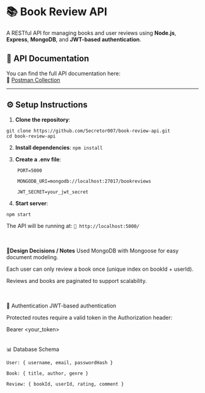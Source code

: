 
# 📚 Book Review API

A RESTful API for managing books and user reviews using **Node.js**, **Express**, **MongoDB**, and **JWT-based authentication**.

## 🔗 API Documentation

You can find the full API documentation here:  
📄 [Postman Collection](https://documenter.getpostman.com/view/35397934/2sB2x3nDbE)

---

## ⚙️ Setup Instructions

1. **Clone the repository**:

```
git clone https://github.com/Secretor007/book-review-api.git
cd book-review-api
```
2. **Install dependencies**:
 ```npm install```

3. **Create a .env file**:
```
    PORT=5000
    
    MONGODB_URI=mongodb://localhost:27017/bookreviews
    
    JWT_SECRET=your_jwt_secret
```
4. **Start server**:

  ```npm start```
  
The API will be running at:
  ```📍 http://localhost:5000/```
<br/>
<br/>
<br/>

📌**Design Decisions / Notes**
  Used MongoDB with Mongoose for easy document modeling.
    
  Each user can only review a book once (unique index on bookId + userId).
    
  Reviews and books are paginated to support scalability.
<br/>
<br/>
<br/>

🔐 Authentication
JWT-based authentication

Protected routes require a valid token in the Authorization header:

Bearer <your_token>
<br/>
<br/>
<br/>
📊 Database Schema

    User: { username, email, passwordHash }
    
    Book: { title, author, genre }
    
    Review: { bookId, userId, rating, comment }

